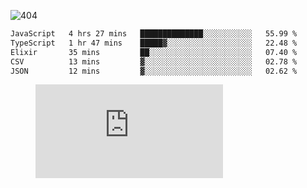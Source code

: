 ![404](https://user-images.githubusercontent.com/378023/89412096-6f759d80-d761-11ea-8c57-84b30ef3f2b1.png)
<!--START_SECTION:waka-->

```txt
JavaScript   4 hrs 27 mins   ██████████████░░░░░░░░░░░   55.99 %
TypeScript   1 hr 47 mins    █████▓░░░░░░░░░░░░░░░░░░░   22.48 %
Elixir       35 mins         ██░░░░░░░░░░░░░░░░░░░░░░░   07.40 %
CSV          13 mins         ▓░░░░░░░░░░░░░░░░░░░░░░░░   02.78 %
JSON         12 mins         ▓░░░░░░░░░░░░░░░░░░░░░░░░   02.62 %
```

<!--END_SECTION:waka-->
<figure><embed src="https://wakatime.com/share/@018b853e-267a-435d-a858-33e2b098b9d7/f3c3aa68-553a-4373-a9f9-2d456f62f780.svg"></embed></figure>
